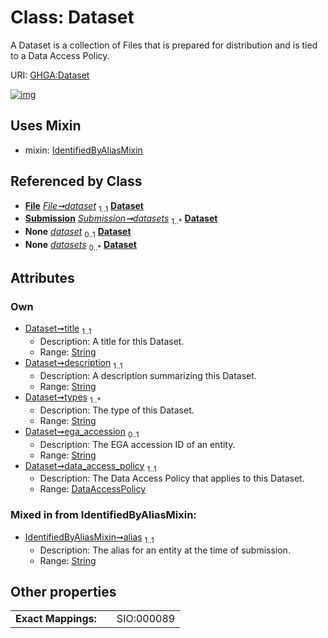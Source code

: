 
# Class: Dataset


A Dataset is a collection of Files that is prepared for distribution and is tied to a Data Access Policy.

URI: [GHGA:Dataset](https://w3id.org/GHGA/Dataset)


[![img](https://yuml.me/diagram/nofunky;dir:TB/class/[Submission],[IdentifiedByAliasMixin],[File],[DataAccessPolicy]<data_access_policy%201..1-%20[Dataset&#124;title:string;description:string;types:string%20%2B;ega_accession:string%20%3F;alias:string],[File]-%20dataset%201..1>[Dataset],[Submission]++-%20datasets%201..*>[Dataset],[File]-%20dataset(i)%200..1>[Dataset],[Submission]-%20datasets(i)%200..*>[Dataset],[Dataset]uses%20-.->[IdentifiedByAliasMixin],[DataAccessPolicy])](https://yuml.me/diagram/nofunky;dir:TB/class/[Submission],[IdentifiedByAliasMixin],[File],[DataAccessPolicy]<data_access_policy%201..1-%20[Dataset&#124;title:string;description:string;types:string%20%2B;ega_accession:string%20%3F;alias:string],[File]-%20dataset%201..1>[Dataset],[Submission]++-%20datasets%201..*>[Dataset],[File]-%20dataset(i)%200..1>[Dataset],[Submission]-%20datasets(i)%200..*>[Dataset],[Dataset]uses%20-.->[IdentifiedByAliasMixin],[DataAccessPolicy])

## Uses Mixin

 *  mixin: [IdentifiedByAliasMixin](IdentifiedByAliasMixin.md)

## Referenced by Class

 *  **[File](File.md)** *[File➞dataset](File_dataset.md)*  <sub>1..1</sub>  **[Dataset](Dataset.md)**
 *  **[Submission](Submission.md)** *[Submission➞datasets](Submission_datasets.md)*  <sub>1..\*</sub>  **[Dataset](Dataset.md)**
 *  **None** *[dataset](dataset.md)*  <sub>0..1</sub>  **[Dataset](Dataset.md)**
 *  **None** *[datasets](datasets.md)*  <sub>0..\*</sub>  **[Dataset](Dataset.md)**

## Attributes


### Own

 * [Dataset➞title](Dataset_title.md)  <sub>1..1</sub>
     * Description: A title for this Dataset.
     * Range: [String](types/String.md)
 * [Dataset➞description](Dataset_description.md)  <sub>1..1</sub>
     * Description: A description summarizing this Dataset.
     * Range: [String](types/String.md)
 * [Dataset➞types](Dataset_types.md)  <sub>1..\*</sub>
     * Description: The type of this Dataset.
     * Range: [String](types/String.md)
 * [Dataset➞ega_accession](Dataset_ega_accession.md)  <sub>0..1</sub>
     * Description: The EGA accession ID of an entity.
     * Range: [String](types/String.md)
 * [Dataset➞data_access_policy](Dataset_data_access_policy.md)  <sub>1..1</sub>
     * Description: The Data Access Policy that applies to this Dataset.
     * Range: [DataAccessPolicy](DataAccessPolicy.md)

### Mixed in from IdentifiedByAliasMixin:

 * [IdentifiedByAliasMixin➞alias](IdentifiedByAliasMixin_alias.md)  <sub>1..1</sub>
     * Description: The alias for an entity at the time of submission.
     * Range: [String](types/String.md)

## Other properties

|  |  |  |
| --- | --- | --- |
| **Exact Mappings:** | | SIO:000089 |

